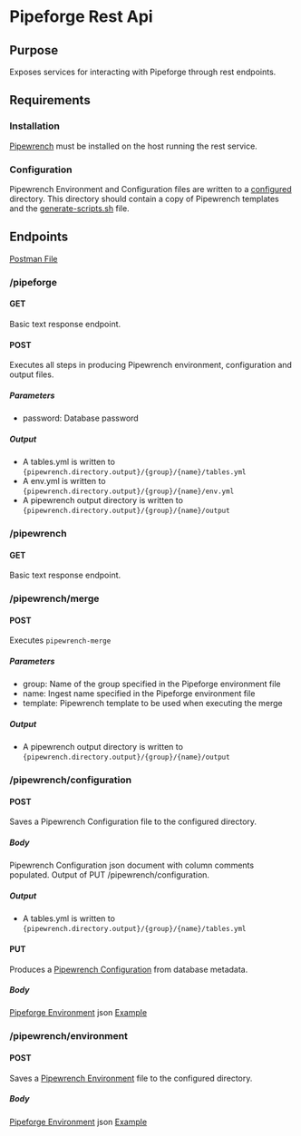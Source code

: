 # Pipeforge Rest Api

## Purpose
Exposes services for interacting with Pipeforge through rest endpoints.

## Requirements

### Installation
[Pipewrench](http://github.com/Cargill/pipewrench) must be installed on the host running the rest service.

### Configuration
Pipewrench Environment and Configuration files are written to a [configured](../src/main/resources/application.conf) directory.  This directory should contain a copy of Pipewrench templates and the [generate-scripts.sh](src/main/resources/generate-scripts.sh) file.

## Endpoints
[Postman File](src/main/resources/pipeforge-api.postman_collection.json)

### /pipeforge
#### GET
Basic text response endpoint.
#### POST
Executes all steps in producing Pipewrench environment, configuration and output files.
##### Parameters
- password: Database password
##### Output
- A tables.yml is written to `{pipewrench.directory.output}/{group}/{name}/tables.yml`
- A env.yml is written to `{pipewrench.directory.output}/{group}/{name}/env.yml`
- A pipewrench output directory is written to `{pipewrench.directory.output}/{group}/{name}/output`

### /pipewrench
#### GET
Basic text response endpoint.

### /pipewrench/merge
#### POST
Executes `pipewrench-merge`
##### Parameters
- group: Name of the group specified in the Pipeforge environment file
- name: Ingest name specified in the Pipeforge environment file
- template: Pipewrench template to be used when executing the merge
##### Output
- A pipewrench output directory is written to `{pipewrench.directory.output}/{group}/{name}/output`

### /pipewrench/configuration
#### POST
Saves a Pipewrench Configuration file to the configured directory.
##### Body
Pipewrench Configuration json document with column comments populated.  Output of PUT /pipewrench/configuration.
##### Output
- A tables.yml is written to `{pipewrench.directory.output}/{group}/{name}/tables.yml`
#### PUT
Produces a [Pipewrench Configuration](../pipewrench/src/main/scala/io/phdata/pipewrench/domain/Configuration.scala) from database metadata.
##### Body
[Pipeforge Environment](src/main/scala/io/phdata/pipeforge/rest/domain/Environment.scala) json [Example](src/main/resources/env.json)

### /pipewrench/environment
#### POST
Saves a [Pipewrench Environment](../pipewrench/src/main/scala/io/phdata/pipewrench/domain/Environment.scala) file to the configured directory.
##### Body
[Pipeforge Environment](src/main/scala/io/phdata/pipeforge/rest/domain/Environment.scala) json [Example](src/main/resources/env.json)